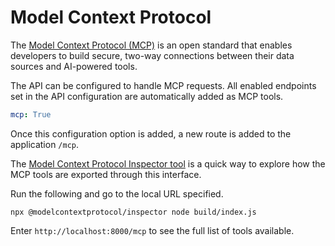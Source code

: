 # Model Context Protocol

The [Model Context Protocol (MCP)](https://modelcontextprotocol.io/introduction) is an open standard that enables developers to build secure, two-way connections between their data sources and AI-powered tools.

The API can be configured to handle MCP requests. All enabled endpoints set in the API configuration are automatically added as MCP tools.

```yaml
mcp: True
```

Once this configuration option is added, a new route is added to the application `/mcp`. 

The [Model Context Protocol Inspector tool](https://www.npmjs.com/package/@modelcontextprotocol/inspector) is a quick way to explore how the MCP tools are exported through this interface.

Run the following and go to the local URL specified.

```
npx @modelcontextprotocol/inspector node build/index.js
```

Enter `http://localhost:8000/mcp` to see the full list of tools available.
